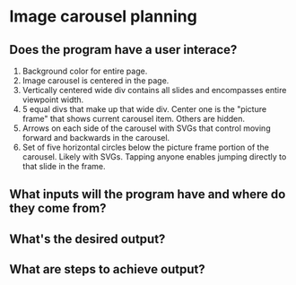 # Image carousel planning

## Does the program have a user interace?

1. Background color for entire page.
2. Image carousel is centered in the page.
3. Vertically centered wide div contains all slides and encompasses entire viewpoint width.
4. 5 equal divs that make up that wide div. Center one is the "picture frame" that shows current carousel item. Others are hidden.
5. Arrows on each side of the carousel with SVGs that control moving forward and backwards in the carousel.
6. Set of five horizontal circles below the picture frame portion of the carousel. Likely with SVGs. Tapping anyone enables jumping directly to that slide in the frame.

## What inputs will the program have and where do they come from?

## What's the desired output?

## What are steps to achieve output?
